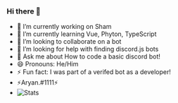 ### Hi there 👋
- 🔭 I’m currently working on Sham
- 🌱 I’m currently learning Vue, Phyton, TypeScript 
- 👯 I’m looking to collaborate on a bot 
- 🤔 I’m looking for help with finding discord.js bots
- 💬 Ask me about How to code a basic discord bot!
- 😄 Pronouns: He/Him
- ⚡ Fun fact: I was part of a verifed bot as a developer!
- ⚡Aryan.#1111⚡
- ![Stats](https://github-readme-stats.vercel.app/api?username=thebestdiscorddevi&show_icons=false&theme=radical)



